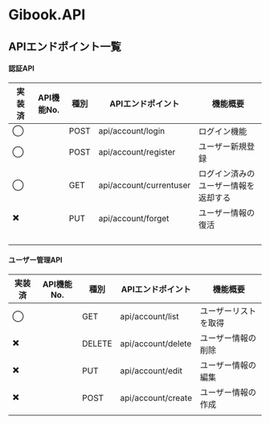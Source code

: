 # Gibook.API

## APIエンドポイント一覧

#### 認証API

| 実装済 | API機能No. | 種別 | APIエンドポイント       | 機能概要                             |
| ------ | ---------- | ---- | ----------------------- | ------------------------------------ |
| ◯      |            | POST | api/account/login       | ログイン機能                         |
| ◯      |            | POST | api/account/register    | ユーザー新規登録                     |
| ◯      |            | GET  | api/account/currentuser | ログイン済みのユーザー情報を返却する |
| ✖️      |            | PUT  | api/account/forget      | ユーザー情報の復活                   |
|        |            |      |                         |                                      |
|        |            |      |                         |                                      |
|        |            |      |                         |                                      |
|        |            |      |                         |                                      |

#### ユーザー管理API

| 実装済 | API機能No. | 種別   | APIエンドポイント  | 機能概要             |
| ------ | ---------- | ------ | ------------------ | -------------------- |
| ◯      |            | GET    | api/account/list   | ユーザーリストを取得 |
| ✖️      |            | DELETE | api/account/delete | ユーザー情報の削除   |
| ✖️      |            | PUT    | api/account/edit   | ユーザー情報の編集   |
| ✖️      |            | POST   | api/account/create | ユーザー情報の作成   |
|        |            |        |                    |                      |

